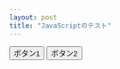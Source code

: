 ```yaml
---
layout: post
title: "JavaScriptのテスト"
---
```


<canvas id="main_canvas" width="500" height="500"></canvas>

<button type="button" onclick="rect()">ボタン1</button>
<button type="button" onclick="alert('Hello');">ボタン2</button>
